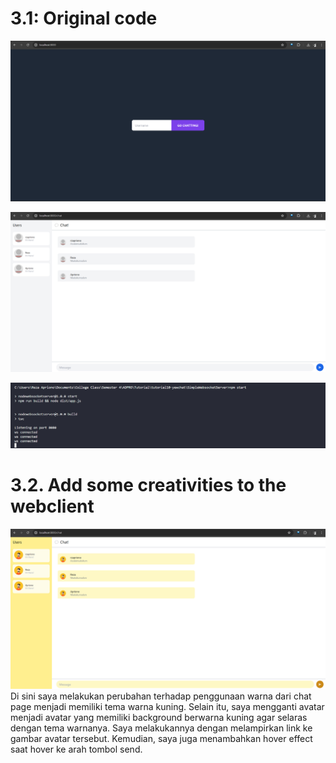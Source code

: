 # 3.1: Original code
![enter_uname](./img/enter_username.png)

![chat](./img/chat.png)

![server](./img/running_server.png)

# 3.2. Add some creativities to the webclient
![modified](./img/modified.png)
Di sini saya melakukan perubahan terhadap penggunaan warna dari chat page menjadi memiliki tema warna kuning. Selain itu, saya mengganti avatar menjadi avatar yang memiliki background berwarna kuning agar selaras dengan tema warnanya. Saya melakukannya dengan melampirkan link ke gambar avatar tersebut. Kemudian, saya juga menambahkan hover effect saat hover ke arah tombol send.